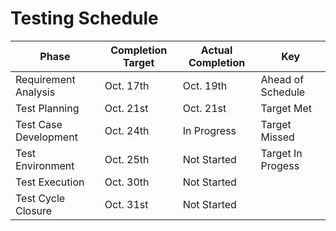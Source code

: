 # Testing Schedule

| Phase                 | Completion Target | Actual Completion | Key               |
|-----------------------|-------------------|-------------------|-------------------|
| Requirement Analysis  | Oct. 17th         | Oct. 19th         | Ahead of Schedule |
| Test Planning         | Oct. 21st         | Oct. 21st         | Target Met        |
| Test Case Development | Oct. 24th         | In Progress       | Target Missed     |
| Test Environment      | Oct. 25th         | Not Started       | Target In Progess |
| Test Execution        | Oct. 30th         | Not Started       |                   |
| Test Cycle Closure    | Oct. 31st         | Not Started       |                   |
